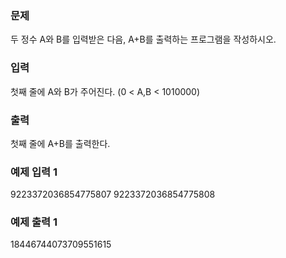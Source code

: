 ### 문제

 두 정수 A와 B를 입력받은 다음, A+B를 출력하는 프로그램을 작성하시오.

### 입력
 
 첫째 줄에 A와 B가 주어진다. (0 < A,B < 1010000)

### 출력
 
 첫째 줄에 A+B를 출력한다.

### 예제 입력 1 
 
 9223372036854775807 9223372036854775808

### 예제 출력 1 
 
 18446744073709551615

